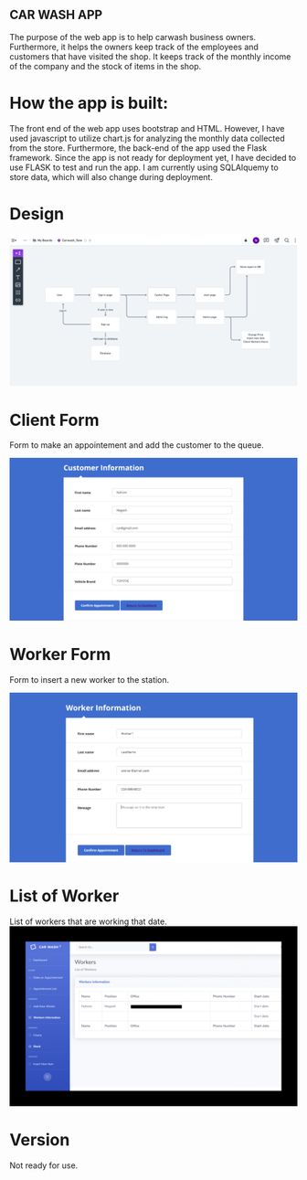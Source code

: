 ## CAR WASH APP

The purpose of the web app is to help carwash business owners. Furthermore, it helps the owners keep track of the employees and customers that have visited the 
shop. It keeps track of the monthly income of the company and the stock of items in the shop. 


# How the app is built:

The front end of the web app uses bootstrap and HTML. However, I have used javascript to utilize chart.js for analyzing the monthly data collected from the store. Furthermore, the back-end of the app used the Flask framework. Since the app is not ready for deployment yet, I have decided to use FLASK to test and run the app. I am currently using SQLAlquemy to store data, which will also change during deployment.

# Design

![](Database.png)

# Client Form

Form to make an appointement and add the customer to the queue. 

![](Client.png)

# Worker Form

Form to insert a new worker to the station.

![](WorkerInformation.png)

# List of Worker

List of workers that are working that date.
![](Worker.png)

# Version
Not ready for use. 
